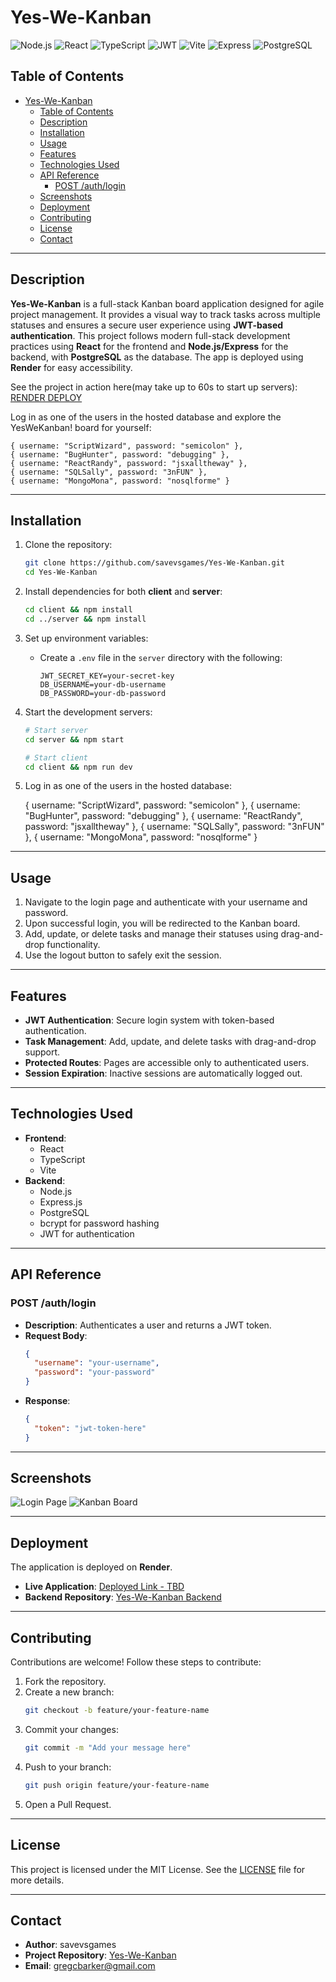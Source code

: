 # Yes-We-Kanban

![Node.js](https://img.shields.io/badge/Node.js-339933?logo=node.js&logoColor=white)
![React](https://img.shields.io/badge/React-61DAFB?logo=react&logoColor=white)
![TypeScript](https://img.shields.io/badge/TypeScript-3178C6?logo=typescript&logoColor=white)
![JWT](https://img.shields.io/badge/JWT-black?logo=JSON%20web%20tokens&logoColor=white)
![Vite](https://img.shields.io/badge/Vite-646CFF?logo=vite&logoColor=white)
![Express](https://img.shields.io/badge/Express-000000?logo=express&logoColor=white)
![PostgreSQL](https://img.shields.io/badge/PostgreSQL-336791?logo=postgresql&logoColor=white)

## Table of Contents

- [Yes-We-Kanban](#yes-we-kanban)
  - [Table of Contents](#table-of-contents)
  - [Description](#description)
  - [Installation](#installation)
  - [Usage](#usage)
  - [Features](#features)
  - [Technologies Used](#technologies-used)
  - [API Reference](#api-reference)
    - [POST /auth/login](#post-authlogin)
  - [Screenshots](#screenshots)
  - [Deployment](#deployment)
  - [Contributing](#contributing)
  - [License](#license)
  - [Contact](#contact)

---

## Description

**Yes-We-Kanban** is a full-stack Kanban board application designed for agile project management. It provides a visual way to track tasks across multiple statuses and ensures a secure user experience using **JWT-based authentication**. This project follows modern full-stack development practices using **React** for the frontend and **Node.js/Express** for the backend, with **PostgreSQL** as the database. The app is deployed using **Render** for easy accessibility.

See the project in action here(may take up to 60s to start up servers): [RENDER DEPLOY](https://yes-we-kanban.onrender.com/)

Log in as one of the users in the hosted database and explore the YesWeKanban! board for yourself:

    { username: "ScriptWizard", password: "semicolon" },
    { username: "BugHunter", password: "debugging" },
    { username: "ReactRandy", password: "jsxalltheway" },
    { username: "SQLSally", password: "3nFUN" },
    { username: "MongoMona", password: "nosqlforme" }

---

## Installation

1.  Clone the repository:

    ```bash
    git clone https://github.com/savevsgames/Yes-We-Kanban.git
    cd Yes-We-Kanban
    ```

2.  Install dependencies for both **client** and **server**:

    ```bash
    cd client && npm install
    cd ../server && npm install
    ```

3.  Set up environment variables:

    - Create a `.env` file in the `server` directory with the following:
      ```
      JWT_SECRET_KEY=your-secret-key
      DB_USERNAME=your-db-username
      DB_PASSWORD=your-db-password
      ```

4.  Start the development servers:

    ```bash
    # Start server
    cd server && npm start

    # Start client
    cd client && npm run dev
    ```

5.  Log in as one of the users in the hosted database:

    { username: "ScriptWizard", password: "semicolon" },
    { username: "BugHunter", password: "debugging" },
    { username: "ReactRandy", password: "jsxalltheway" },
    { username: "SQLSally", password: "3nFUN" },
    { username: "MongoMona", password: "nosqlforme" }

---

## Usage

1. Navigate to the login page and authenticate with your username and password.
2. Upon successful login, you will be redirected to the Kanban board.
3. Add, update, or delete tasks and manage their statuses using drag-and-drop functionality.
4. Use the logout button to safely exit the session.

---

## Features

- **JWT Authentication**: Secure login system with token-based authentication.
- **Task Management**: Add, update, and delete tasks with drag-and-drop support.
- **Protected Routes**: Pages are accessible only to authenticated users.
- **Session Expiration**: Inactive sessions are automatically logged out.

---

## Technologies Used

- **Frontend**:
  - React
  - TypeScript
  - Vite
- **Backend**:
  - Node.js
  - Express.js
  - PostgreSQL
  - bcrypt for password hashing
  - JWT for authentication

---

## API Reference

### POST /auth/login

- **Description**: Authenticates a user and returns a JWT token.
- **Request Body**:
  ```json
  {
    "username": "your-username",
    "password": "your-password"
  }
  ```
- **Response**:
  ```json
  {
    "token": "jwt-token-here"
  }
  ```

---

## Screenshots

![Login Page](./assets/login-page.png)
![Kanban Board](./assets/kanban-board.png)

---

## Deployment

The application is deployed on **Render**.

- **Live Application**: [Deployed Link - TBD](#)
- **Backend Repository**: [Yes-We-Kanban Backend](https://github.com/savevsgames/Yes-We-Kanban)

---

## Contributing

Contributions are welcome! Follow these steps to contribute:

1. Fork the repository.
2. Create a new branch:
   ```bash
   git checkout -b feature/your-feature-name
   ```
3. Commit your changes:
   ```bash
   git commit -m "Add your message here"
   ```
4. Push to your branch:
   ```bash
   git push origin feature/your-feature-name
   ```
5. Open a Pull Request.

---

## License

This project is licensed under the MIT License. See the [LICENSE](LICENSE) file for more details.

---

## Contact

- **Author**: savevsgames
- **Project Repository**: [Yes-We-Kanban](https://github.com/savevsgames/Yes-We-Kanban)
- **Email**: gregcbarker@gmail.com
